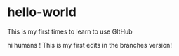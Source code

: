 # hello-world
This is my first times to learn to use GItHub

hi humans !
This is my first edits in the branches version!

